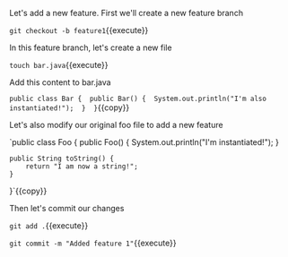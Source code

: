 Let's add a new feature. First we'll create a new feature branch

`git checkout -b feature1`{{execute}}

In this feature branch, let's create a new file

`touch bar.java`{{execute}}

Add this content to bar.java

`public class Bar { 
    public Bar() { 
        System.out.println("I'm also instantiated!"); 
    } 
}`{{copy}}

Let's also modify our original foo file to add a new feature

`public class Foo { 
    public Foo() { 
        System.out.println("I'm instantiated!"); 
    } 

    public String toString() {
        return "I am now a string!";
    }
}`{{copy}}

Then let's commit our changes

`git add .`{{execute}}

`git commit -m "Added feature 1"`{{execute}}
